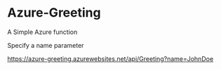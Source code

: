 # Azure-Greeting
A Simple Azure function

Specify a name parameter

https://azure-greeting.azurewebsites.net/api/Greeting?name=JohnDoe